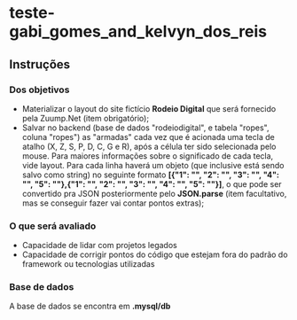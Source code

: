 # teste-gabi_gomes_and_kelvyn_dos_reis

## Instruções

### Dos objetivos

- Materializar o layout do site fictício **Rodeio Digital** que será fornecido pela Zuump.Net (item obrigatório);
- Salvar no backend (base de dados "rodeiodigital", e tabela "ropes", coluna "ropes") as "armadas" cada vez que é acionada uma tecla de atalho (X, Z, S, P, D, C, G e R), após a célula ter sido selecionada pelo mouse. Para maiores informações sobre o significado de cada tecla, vide layout. Para cada linha haverá um objeto (que inclusive está sendo salvo como string) no seguinte formato **[{"1": "", "2": "", "3": "", "4": "", "5": ""},{"1": "", "2": "", "3": "", "4": "", "5": ""}]**, o que pode ser convertido pra JSON posteriormente pelo **JSON.parse** (item facultativo, mas se conseguir fazer vai contar pontos extras);

### O que será avaliado

- Capacidade de lidar com projetos legados
- Capacidade de corrigir pontos do código que estejam fora do padrão do framework ou tecnologias utilizadas

### Base de dados

A base de dados se encontra em **.mysql/db**